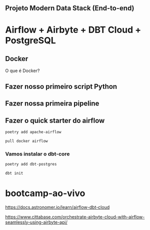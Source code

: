## Projeto Modern Data Stack (End-to-end)
# Airflow + Airbyte + DBT Cloud + PostgreSQL

## Docker

O que é Docker?

## Fazer nosso primeiro script Python

## Fazer nossa primeira pipeline

## Fazer o quick starter do airflow

```bash
poetry add apache-airflow
```

```bash
pull docker airflow
```

### Vamos instalar o dbt-core

```bash
poetry add dbt-postgres
```

```bash
dbt init
```

# bootcamp-ao-vivo

https://docs.astronomer.io/learn/airflow-dbt-cloud

https://www.cittabase.com/orchestrate-airbyte-cloud-with-airflow-seamlessly-using-airbyte-api/